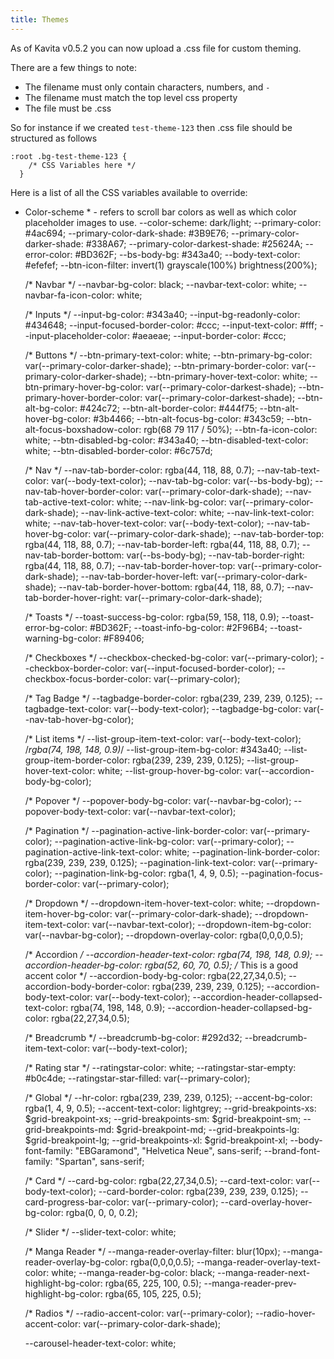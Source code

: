 ```yaml
---
title: Themes
---
```


As of Kavita v0.5.2 you can now upload a .css file for custom theming.

There are a few things to note:
- The filename must only contain characters, numbers, and `-`
- The filename must match the top level css property
- The file must be .css

So for instance if we created `test-theme-123` then .css file should be structured as follows
``` 
:root .bg-test-theme-123 {
	/* CSS Variables here */
  } 
  ```
  
  Here is a list of all the CSS variables available to override:
  * Color-scheme * - refers to scroll bar colors as well as which color placeholder images to use.
    --color-scheme: dark/light;
    --primary-color: #4ac694;
    --primary-color-dark-shade: #3B9E76;
    --primary-color-darker-shade: #338A67;
    --primary-color-darkest-shade: #25624A;
    --error-color: #BD362F;
    --bs-body-bg: #343a40; 
    --body-text-color: #efefef;
    --btn-icon-filter: invert(1) grayscale(100%) brightness(200%);
  
    /* Navbar */
    --navbar-bg-color: black;
    --navbar-text-color: white;
    --navbar-fa-icon-color: white;
  
    /* Inputs */
    --input-bg-color: #343a40;
    --input-bg-readonly-color: #434648;
    --input-focused-border-color: #ccc;
    --input-text-color: #fff;
    --input-placeholder-color: #aeaeae;
    --input-border-color: #ccc;
  
    /* Buttons */
    --btn-primary-text-color: white;
    --btn-primary-bg-color: var(--primary-color-darker-shade);
    --btn-primary-border-color: var(--primary-color-darker-shade);
    --btn-primary-hover-text-color: white;
    --btn-primary-hover-bg-color: var(--primary-color-darkest-shade);
    --btn-primary-hover-border-color: var(--primary-color-darkest-shade);
    --btn-alt-bg-color: #424c72;
    --btn-alt-border-color: #444f75;
    --btn-alt-hover-bg-color: #3b4466;
    --btn-alt-focus-bg-color: #343c59;
    --btn-alt-focus-boxshadow-color: rgb(68 79 117 / 50%);
    --btn-fa-icon-color: white;
    --btn-disabled-bg-color: #343a40;
    --btn-disabled-text-color: white;
    --btn-disabled-border-color: #6c757d;
  
    /* Nav */
    --nav-tab-border-color: rgba(44, 118, 88, 0.7);
    --nav-tab-text-color: var(--body-text-color);
    --nav-tab-bg-color: var(--bs-body-bg);
    --nav-tab-hover-border-color: var(--primary-color-dark-shade);
    --nav-tab-active-text-color: white;
    --nav-link-bg-color: var(--primary-color-dark-shade);
    --nav-link-active-text-color: white;
    --nav-link-text-color: white;
    --nav-tab-hover-text-color: var(--body-text-color);
    --nav-tab-hover-bg-color: var(--primary-color-dark-shade);
    --nav-tab-border-top: rgba(44, 118, 88, 0.7);
    --nav-tab-border-left: rgba(44, 118, 88, 0.7);
    --nav-tab-border-bottom: var(--bs-body-bg);
    --nav-tab-border-right: rgba(44, 118, 88, 0.7);
    --nav-tab-border-hover-top: var(--primary-color-dark-shade);
    --nav-tab-border-hover-left: var(--primary-color-dark-shade);
    --nav-tab-border-hover-bottom: rgba(44, 118, 88, 0.7);
    --nav-tab-border-hover-right: var(--primary-color-dark-shade);
  
  
    /* Toasts */
    --toast-success-bg-color: rgba(59, 158, 118, 0.9);
    --toast-error-bg-color: #BD362F;
    --toast-info-bg-color: #2F96B4;
    --toast-warning-bg-color: #F89406;
  
    /* Checkboxes */
    --checkbox-checked-bg-color: var(--primary-color);
    --checkbox-border-color: var(--input-focused-border-color);
    --checkbox-focus-border-color: var(--primary-color);
  
    /* Tag Badge */
    --tagbadge-border-color: rgba(239, 239, 239, 0.125);
    --tagbadge-text-color: var(--body-text-color);
    --tagbadge-bg-color: var(--nav-tab-hover-bg-color);
  
    /* List items */
    --list-group-item-text-color: var(--body-text-color); /*rgba(74, 198, 148, 0.9)*/
    --list-group-item-bg-color: #343a40;
    --list-group-item-border-color: rgba(239, 239, 239, 0.125);
    --list-group-hover-text-color: white;
    --list-group-hover-bg-color: var(--accordion-body-bg-color);
  
    /* Popover */
    --popover-body-bg-color: var(--navbar-bg-color);
    --popover-body-text-color: var(--navbar-text-color);
  
    /* Pagination */
    --pagination-active-link-border-color: var(--primary-color);
    --pagination-active-link-bg-color: var(--primary-color);
    --pagination-active-link-text-color: white;
    --pagination-link-border-color: rgba(239, 239, 239, 0.125);
    --pagination-link-text-color: var(--primary-color);
    --pagination-link-bg-color: rgba(1, 4, 9, 0.5);
    --pagination-focus-border-color: var(--primary-color);
  
    /* Dropdown */
    --dropdown-item-hover-text-color: white;
    --dropdown-item-hover-bg-color: var(--primary-color-dark-shade);
    --dropdown-item-text-color: var(--navbar-text-color);
    --dropdown-item-bg-color: var(--navbar-bg-color);
    --dropdown-overlay-color: rgba(0,0,0,0.5);
  
    /* Accordion */
    --accordion-header-text-color: rgba(74, 198, 148, 0.9);
    --accordion-header-bg-color: rgba(52, 60, 70, 0.5); /* This is a good accent color */
    --accordion-body-bg-color: rgba(22,27,34,0.5);
    --accordion-body-border-color: rgba(239, 239, 239, 0.125);
    --accordion-body-text-color: var(--body-text-color);
    --accordion-header-collapsed-text-color: rgba(74, 198, 148, 0.9);
    --accordion-header-collapsed-bg-color: rgba(22,27,34,0.5);
  
    /* Breadcrumb */
    --breadcrumb-bg-color: #292d32;
    --breadcrumb-item-text-color: var(--body-text-color);
  
    /* Rating star */
    --ratingstar-color: white;
    --ratingstar-star-empty: #b0c4de;
    --ratingstar-star-filled: var(--primary-color);
  
    /* Global */
    --hr-color: rgba(239, 239, 239, 0.125);
    --accent-bg-color: rgba(1, 4, 9, 0.5);
    --accent-text-color: lightgrey;
    --grid-breakpoints-xs: $grid-breakpoint-xs;
    --grid-breakpoints-sm: $grid-breakpoint-sm;
    --grid-breakpoints-md: $grid-breakpoint-md;
    --grid-breakpoints-lg: $grid-breakpoint-lg;
    --grid-breakpoints-xl: $grid-breakpoint-xl;
    --body-font-family: "EBGaramond", "Helvetica Neue", sans-serif;
    --brand-font-family: "Spartan", sans-serif;
  
    /* Card */
    --card-bg-color: rgba(22,27,34,0.5);
    --card-text-color: var(--body-text-color);
    --card-border-color: rgba(239, 239, 239, 0.125);
    --card-progress-bar-color: var(--primary-color);
    --card-overlay-hover-bg-color: rgba(0, 0, 0, 0.2);
  
    /* Slider */
    --slider-text-color: white;
  
    /* Manga Reader */
    --manga-reader-overlay-filter: blur(10px);
    --manga-reader-overlay-bg-color: rgba(0,0,0,0.5);
    --manga-reader-overlay-text-color: white;
    --manga-reader-bg-color: black;
    --manga-reader-next-highlight-bg-color: rgba(65, 225, 100, 0.5);
    --manga-reader-prev-highlight-bg-color: rgba(65, 105, 225, 0.5);
    
    /* Radios */
    --radio-accent-color: var(--primary-color);
    --radio-hover-accent-color: var(--primary-color-dark-shade);
	
	--carousel-header-text-color: white;

